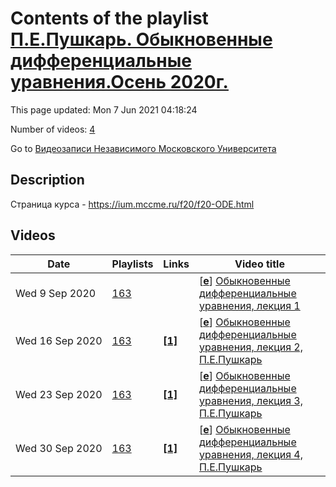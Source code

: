 # Contents of the playlist [П.Е.Пушкарь. Обыкновенные дифференциальные уравнения.Осень 2020г.](https://www.youtube.com/playlist?list=PLp9ABVh6_x4H3k7MRmAIrB1mJbAxvGkyN)

This page updated: Mon 7 Jun 2021 04:18:24

Number of videos: [4](#videos)

Go to [Видеозаписи Независимого Московского Университета](../README.md)

## Description

Страница курса - <https://ium.mccme.ru/f20/f20-ODE.html>

## Videos

|Date|Playlists|Links|Video title|
|---|---|---|---|
| Wed&nbsp;9&nbsp;Sep&nbsp;2020 | [163](../playlists/163 "П.Е.Пушкарь. Обыкновенные дифференциальные уравнения.Осень 2020г.") |  | [[**e**](https://studio.youtube.com/video/-L3h2V4Czmo/edit "Edit")] [Обыкновенные дифференциальные уравнения, лекция 1](https://www.youtube.com/watch?v=-L3h2V4Czmo&list=PLp9ABVh6_x4H3k7MRmAIrB1mJbAxvGkyN) |
| Wed&nbsp;16&nbsp;Sep&nbsp;2020 | [163](../playlists/163 "П.Е.Пушкарь. Обыкновенные дифференциальные уравнения.Осень 2020г.") | [**[1]**](https://ium.mccme.ru/f20/f20-ODE.html) | [[**e**](https://studio.youtube.com/video/NH2YFe76Iiw/edit "Edit")] [Обыкновенные дифференциальные уравнения, лекция 2, П.Е.Пушкарь](https://www.youtube.com/watch?v=NH2YFe76Iiw&list=PLp9ABVh6_x4H3k7MRmAIrB1mJbAxvGkyN "подробности: https://ium.mccme.ru/f20/f20-ODE.html") |
| Wed&nbsp;23&nbsp;Sep&nbsp;2020 | [163](../playlists/163 "П.Е.Пушкарь. Обыкновенные дифференциальные уравнения.Осень 2020г.") | [**[1]**](https://ium.mccme.ru/f20/f20-ODE.html) | [[**e**](https://studio.youtube.com/video/0Lf6rM2m1WE/edit "Edit")] [Обыкновенные дифференциальные уравнения, лекция 3, П.Е.Пушкарь](https://www.youtube.com/watch?v=0Lf6rM2m1WE&list=PLp9ABVh6_x4H3k7MRmAIrB1mJbAxvGkyN "подробности: https://ium.mccme.ru/f20/f20-ODE.html") |
| Wed&nbsp;30&nbsp;Sep&nbsp;2020 | [163](../playlists/163 "П.Е.Пушкарь. Обыкновенные дифференциальные уравнения.Осень 2020г.") | [**[1]**](https://ium.mccme.ru/f20/f20-ODE.html) | [[**e**](https://studio.youtube.com/video/KytxYvc4u04/edit "Edit")] [Обыкновенные дифференциальные уравнения, лекция 4, П.Е.Пушкарь](https://www.youtube.com/watch?v=KytxYvc4u04&list=PLp9ABVh6_x4H3k7MRmAIrB1mJbAxvGkyN "подробности: https://ium.mccme.ru/f20/f20-ODE.html") |
